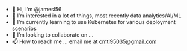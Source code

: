 - 👋 Hi, I’m @jamesl56
- 👀 I’m interested in a lot of things, most recently data analytics/AI/ML
- 🌱 I’m currently learning to use Kubernetes for various deployment scenarios
- 💞️ I’m looking to collaborate on ...
- 📫 How to reach me ... email me at cmti95035@gmail.com

<!---
jamesl56/jamesl56 is a ✨ special ✨ repository because its `README.md` (this file) appears on your GitHub profile.
You can click the Preview link to take a look at your changes.
--->
